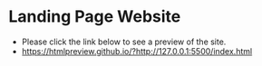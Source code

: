 # Landing Page Website
* Please click the link below to see a preview of the site.
* https://htmlpreview.github.io/?http://127.0.0.1:5500/index.html
